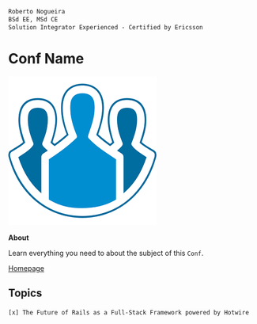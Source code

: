 ```
Roberto Nogueira
BSd EE, MSd CE
Solution Integrator Experienced - Certified by Ericsson
```
# Conf Name

![project image](images/conf.png)

**About**

Learn everything you need to about the subject of this `Conf`.

[Homepage](https://www.youtube.com/user/Confreaks)

## Topics
```
[x] The Future of Rails as a Full-Stack Framework powered by Hotwire
```
